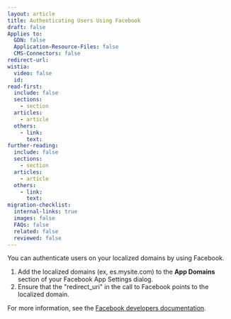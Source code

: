 ```yaml
---
layout: article
title: Authenticating Users Using Facebook
draft: false
Applies to:
  GDN: false
  Application-Resource-Files: false
  CMS-Connectors: false
redirect-url:
wistia:
  video: false
  id:
read-first:
  include: false
  sections:
    - section
  articles:
    - article
  others:
    - link:
      text:
further-reading:
  include: false
  sections:
    - section
  articles:
    - article
  others:
    - link:
      text:
migration-checklist:
  internal-links: true
  images: false
  FAQs: false
  related: false
  reviewed: false
---
```



You can authenticate users on your localized domains by using Facebook.

1.  Add the localized domains (ex, es.mysite.com) to the **App Domains** section of your Facebook App Settings dialog.
2.  Ensure that the "redirect_uri" in the call to Facebook points to the localized domain.

For more information, see the [Facebook developers documentation](http://developers.facebook.com/docs/reference/dialogs/oauth/).